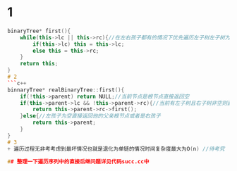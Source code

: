 # 1
```c++
binaryTree* first(){
    while(this->lc || this->rc){//在左右孩子都有的情况下优先遍历左子树左子树为空则转到右子树
        if(this->lc) this = this->lc;
        else this = this->rc;
    }
    return this;
}
# 2
```c++
binnaryTree* realBinaryTree::first(){
    if(!this->parent) return NULL;//当前节点是根节点直接返回空
    if(this->parent->lc && !this->parent->rc){//当前有左子树且右子树非空则直接后继是右子树中后序遍历的第一个节点
        return this->parent->rc->first();
    }else{//左孩子为空直接返回他的父亲根节点或者是右孩子
        return this->parent;
    }
}
# 3
+ 遍历过程无非考考虑到最坏情况也就是退化为单链的情况时间复杂度最大为O(n) //待考究

## 整理一下遍历序列中的直接后继问题详见代码succ.cc中